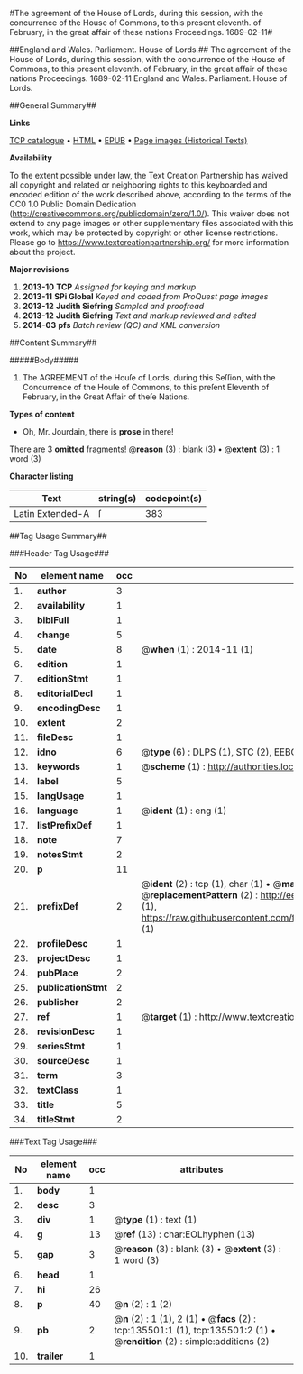 #The agreement of the House of Lords, during this session, with the concurrence of the House of Commons, to this present eleventh. of February, in the great affair of these nations Proceedings. 1689-02-11#

##England and Wales. Parliament. House of Lords.##
The agreement of the House of Lords, during this session, with the concurrence of the House of Commons, to this present eleventh. of February, in the great affair of these nations
Proceedings. 1689-02-11
England and Wales. Parliament. House of Lords.

##General Summary##

**Links**

[TCP catalogue](http://www.ota.ox.ac.uk/tcp/)  • 
[HTML](http://tei.it.ox.ac.uk/tcp/Texts-HTML/free/A83/A83884.html)  • 
[EPUB](http://tei.it.ox.ac.uk/tcp/Texts-EPUB/free/A83/A83884.epub) • 
[Page images (Historical Texts)](https://historicaltexts.jisc.ac.uk/eebo-99899988e)

**Availability**

To the extent possible under law, the Text Creation Partnership has waived all copyright and related or neighboring rights to this keyboarded and encoded edition of the work described above, according to the terms of the CC0 1.0 Public Domain Dedication (http://creativecommons.org/publicdomain/zero/1.0/). This waiver does not extend to any page images or other supplementary files associated with this work, which may be protected by copyright or other license restrictions. Please go to https://www.textcreationpartnership.org/ for more information about the project.

**Major revisions**

1. __2013-10__ __TCP__ *Assigned for keying and markup*
1. __2013-11__ __SPi Global__ *Keyed and coded from ProQuest page images*
1. __2013-12__ __Judith Siefring__ *Sampled and proofread*
1. __2013-12__ __Judith Siefring__ *Text and markup reviewed and edited*
1. __2014-03__ __pfs__ *Batch review (QC) and XML conversion*

##Content Summary##

#####Body#####

1. The AGREEMENT of the Houſe of Lords, during this Seſſion, with the Concurrence of the Houſe of Commons, to this preſent Eleventh of February, in the Great Affair of theſe Nations.

**Types of content**

  * Oh, Mr. Jourdain, there is **prose** in there!

There are 3 **omitted** fragments! 
 @__reason__ (3) : blank (3)  •  @__extent__ (3) : 1 word (3)

**Character listing**


|Text|string(s)|codepoint(s)|
|---|---|---|
|Latin Extended-A|ſ|383|

##Tag Usage Summary##

###Header Tag Usage###

|No|element name|occ|attributes|
|---|---|---|---|
|1.|__author__|3||
|2.|__availability__|1||
|3.|__biblFull__|1||
|4.|__change__|5||
|5.|__date__|8| @__when__ (1) : 2014-11 (1)|
|6.|__edition__|1||
|7.|__editionStmt__|1||
|8.|__editorialDecl__|1||
|9.|__encodingDesc__|1||
|10.|__extent__|2||
|11.|__fileDesc__|1||
|12.|__idno__|6| @__type__ (6) : DLPS (1), STC (2), EEBO-CITATION (1), PROQUEST (1), VID (1)|
|13.|__keywords__|1| @__scheme__ (1) : http://authorities.loc.gov/ (1)|
|14.|__label__|5||
|15.|__langUsage__|1||
|16.|__language__|1| @__ident__ (1) : eng (1)|
|17.|__listPrefixDef__|1||
|18.|__note__|7||
|19.|__notesStmt__|2||
|20.|__p__|11||
|21.|__prefixDef__|2| @__ident__ (2) : tcp (1), char (1)  •  @__matchPattern__ (2) : ([0-9\-]+):([0-9IVX]+) (1), (.+) (1)  •  @__replacementPattern__ (2) : http://eebo.chadwyck.com/downloadtiff?vid=$1&page=$2 (1), https://raw.githubusercontent.com/textcreationpartnership/Texts/master/tcpchars.xml#$1 (1)|
|22.|__profileDesc__|1||
|23.|__projectDesc__|1||
|24.|__pubPlace__|2||
|25.|__publicationStmt__|2||
|26.|__publisher__|2||
|27.|__ref__|1| @__target__ (1) : http://www.textcreationpartnership.org/docs/. (1)|
|28.|__revisionDesc__|1||
|29.|__seriesStmt__|1||
|30.|__sourceDesc__|1||
|31.|__term__|3||
|32.|__textClass__|1||
|33.|__title__|5||
|34.|__titleStmt__|2||


###Text Tag Usage###

|No|element name|occ|attributes|
|---|---|---|---|
|1.|__body__|1||
|2.|__desc__|3||
|3.|__div__|1| @__type__ (1) : text (1)|
|4.|__g__|13| @__ref__ (13) : char:EOLhyphen (13)|
|5.|__gap__|3| @__reason__ (3) : blank (3)  •  @__extent__ (3) : 1 word (3)|
|6.|__head__|1||
|7.|__hi__|26||
|8.|__p__|40| @__n__ (2) : 1 (2)|
|9.|__pb__|2| @__n__ (2) : 1 (1), 2 (1)  •  @__facs__ (2) : tcp:135501:1 (1), tcp:135501:2 (1)  •  @__rendition__ (2) : simple:additions (2)|
|10.|__trailer__|1||
